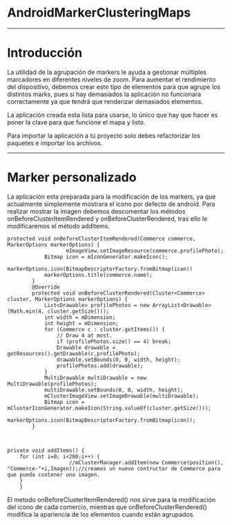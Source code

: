 **AndroidMarkerClusteringMaps**
=================== 
----------
Introducción
===================
La utilidad de la agrupación de markers le ayuda a gestionar múltiples marcadores en diferentes niveles de zoom.
Para aumentar el rendimiento del dispositivo, debemos crear este tipo de elementos para que agrupe los distintos marks, pues si hay demasiados la aplicación no funcionara correctamente ya que tendrá que renderizar demasiados elementos.

La aplicación creada esta lista para usarse, lo único que hay que hacer es poner la clave para que funcione el mapa y listo.

Para importar la aplicación a tú proyecto solo debes refactorizar los paquetes e importar los archivos.

----------
Marker personalizado
===================
La aplicación esta preparada para la modificación de los markers, ya que actualmente simplemente mostrara el icono por defecto de android.
Para realizar mostrar la imagen debemos descomentar los métodos onBeforeClusterItemRendered y onBeforeClusterRendered, tras ello le modificaremos el método addItems.

    protected void onBeforeClusterItemRendered(Commerce commerce, MarkerOptions markerOptions) {            
                       mImageView.setImageResource(commerce.profilePhoto);
                Bitmap icon = mIconGenerator.makeIcon();
                markerOptions.icon(BitmapDescriptorFactory.fromBitmap(icon))
                markerOptions.title(commerce.name);
            }              
            @Override
            protected void onBeforeClusterRendered(Cluster<Commerce> cluster, MarkerOptions markerOptions) {           
                List<Drawable> profilePhotos = new ArrayList<Drawable>(Math.min(4, cluster.getSize()));
                int width = mDimension;
                int height = mDimension;
                for (Commerce c : cluster.getItems()) {
                    // Draw 4 at most.
                    if (profilePhotos.size() == 4) break;
                    Drawable drawable = getResources().getDrawable(c.profilePhoto);
                    drawable.setBounds(0, 0, width, height);
                    profilePhotos.add(drawable);
                }
                MultiDrawable multiDrawable = new MultiDrawable(profilePhotos);
                multiDrawable.setBounds(0, 0, width, height);
                mClusterImageView.setImageDrawable(multiDrawable);
                Bitmap icon = mClusterIconGenerator.makeIcon(String.valueOf(cluster.getSize()));
                markerOptions.icon(BitmapDescriptorFactory.fromBitmap(icon));
            }

        

    private void addItems() {
        for (int i=0; i<200;i++) {
                        //mClusterManager.addItem(new Commerce(position(), "Commerce-"+i,Imagen));//creamos un nuevo contructor de Commerce para que pueda contener una imagen.
        }
        }




El metodo onBeforeClusterItemRendered() nos sirve para la modificación del icono de cada comercio, mientras que onBeforeClusterRendered() modifica la apariencia de los elementos cuando están agrupados.

